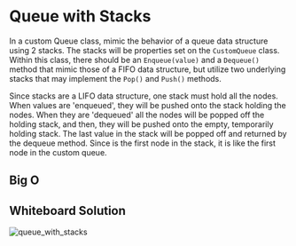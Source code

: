 # Queue with Stacks

In a custom Queue class, mimic the behavior of a queue data structure using 2 stacks. The stacks will be properties set on the `CustomQueue` class. Within this class, there should be an `Enqueue(value)` and a `Dequeue()` method that mimic those of a FIFO data structure, but utilize two underlying stacks that may implement the `Pop()` and `Push()` methods.

Since stacks are a LIFO data structure, one stack must hold all the nodes. When values are 'enqueued', they will be pushed onto the stack holding the nodes. When they are 'dequeued' all the nodes will be popped off the holding stack, and then, they will be pushed onto the empty, temporarily holding stack. The last value in the stack will be popped off and returned by the dequeue method. Since is the first node in the stack, it is like the first node in the custom queue.

## Big O



## Whiteboard Solution

![queue_with_stacks](https://github.com/rh24/Data-Structures-and-Algorithms/blob/queue-with-stacks/assets/QueueWithStacks.jpg)